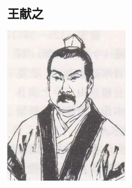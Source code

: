 # 王献之

<img src="image/image-20211114200243354.png" alt="image-20211114200243354" style="zoom:50%;" />